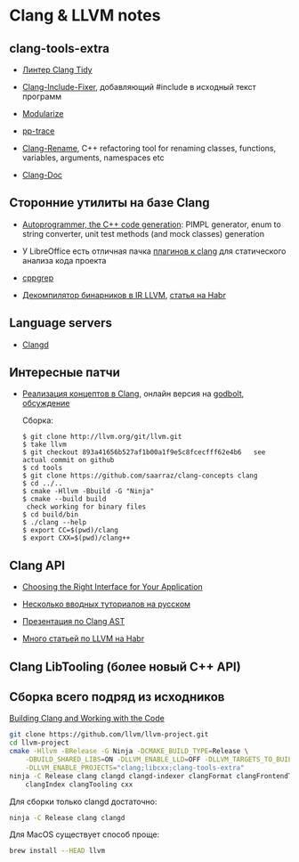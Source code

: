 # Clang & LLVM notes

## clang-tools-extra

- [Линтер Clang Tidy](https://clang.llvm.org/extra/clang-tidy/index.html)

- [Clang-Include-Fixer](https://clang.llvm.org/extra/include-fixer.html),
  добавляющий #include в исходный текст программ

- [Modularize](https://clang.llvm.org/extra/modularize.html)

- [pp-trace](https://clang.llvm.org/extra/pp-trace.html)

- [Clang-Rename](https://clang.llvm.org/extra/clang-rename.html), C++
  refactoring tool for renaming classes, functions, variables, arguments,
  namespaces etc

- [Clang-Doc](https://clang.llvm.org/extra/clang-doc.html)

## Сторонние утилиты на базе Clang

- [Autoprogrammer, the C++ code generation](https://github.com/flexferrum/autoprogrammer):
  PIMPL generator, enum to string converter, unit test methods (and mock classes)
  generation

- У LibreOffice есть отличная пачка [плагинов к clang](https://github.com/LibreOffice/core/tree/master/compilerplugins/clang) для статического анализа кода проекта

- [cppgrep](https://github.com/peter-can-talk/cppnow-2017/tree/master/code/cppgrep)

- [Декомпилятор бинарников в IR LLVM](https://github.com/trailofbits/mcsema),
  [статья на Habr](https://habr.com/post/347000/)

## Language servers

- [Clangd](https://clang.llvm.org/extra/clangd.html)

## Интересные патчи

- [Реализация концептов в Clang](https://github.com/saarraz/clang-concepts),
  онлайн версия на [godbolt](https://godbolt.org/g/Xthpfw), [обсуждение](https://www.reddit.com/r/cpp/comments/958sj9/clang_concepts_is_now_featurecomplete/)

  Сборка:

  ```shell
  $ git clone http://llvm.org/git/llvm.git
  $ take llvm
  $ git checkout 893a41656b527af1b00a1f9e5c8fcecfff62e4b6   see actual commit on github
  $ cd tools
  $ git clone https://github.com/saarraz/clang-concepts clang
  $ cd ../..
  $ cmake -Hllvm -Bbuild -G "Ninja"
  $ cmake --build build
   check working for binary files
  $ cd build/bin
  $ ./clang --help
  $ export CC=$(pwd)/clang
  $ export CXX=$(pwd)/clang++
  ```

## Clang API

- [Choosing the Right Interface for Your Application](https://clang.llvm.org/docs/Tooling.html)

- [Несколько вводных туториалов на русском](http://white-knight-is-alive.blogspot.com/2016/01/clang-api_20.html)

- [Презентация по Clang AST](http://llvm.org/devmtg/2013-04/klimek-slides.pdf)

- [Много статьей по LLVM на Habr](https://habr.com/users/32bit_me/posts/)

## Clang LibTooling (более новый C++ API)

## Сборка всего подряд из исходников

[Building Clang and Working with the Code](http://clang.llvm.org/get_started.html)

```sh
git clone https://github.com/llvm/llvm-project.git
cd llvm-project
cmake -Hllvm -BRelease -G Ninja -DCMAKE_BUILD_TYPE=Release \
    -DBUILD_SHARED_LIBS=ON -DLLVM_ENABLE_LLD=OFF -DLLVM_TARGETS_TO_BUILD=X86 \
    -DLLVM_ENABLE_PROJECTS="clang;libcxx;clang-tools-extra"
ninja -C Release clang clangd clangd-indexer clangFormat clangFrontendTool \
    clangIndex clangTooling cxx
```

Для сборки только clangd достаточно:

```sh
ninja -C Release clang clangd
```

Для MacOS существует способ проще:

```sh
brew install --HEAD llvm
```
